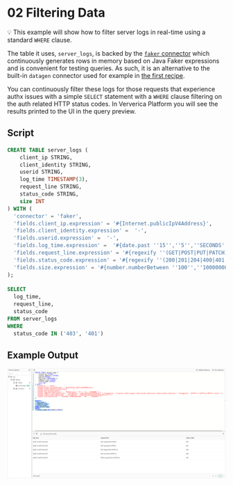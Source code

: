 # 02 Filtering Data

:bulb: This example will show how to filter server logs in real-time using a standard `WHERE` clause.

The table it uses, `server_logs`,  is backed by the [`faker` connector](https://github.com/knaufk/flink-faker) which continuously generates rows in memory based on Java Faker expressions and is convenient for testing queries. 
As such, it is an alternative to the built-in `datagen` connector used for example in [the first recipe](recipes/01/01_create_table.md).

You can continuously filter these logs for those requests that experience authx issues with a simple `SELECT` statement with a `WHERE` clause filtering on the auth related HTTP status codes. 
In Ververica Platform you  will see the results printed to the UI in the query preview.

## Script

```sql
CREATE TABLE server_logs ( 
    client_ip STRING,
    client_identity STRING, 
    userid STRING, 
    log_time TIMESTAMP(3),
    request_line STRING, 
    status_code STRING, 
    size INT
) WITH (
  'connector' = 'faker', 
  'fields.client_ip.expression' = '#{Internet.publicIpV4Address}',
  'fields.client_identity.expression' =  '-',
  'fields.userid.expression' =  '-',
  'fields.log_time.expression' =  '#{date.past ''15'',''5'',''SECONDS''}',
  'fields.request_line.expression' = '#{regexify ''(GET|POST|PUT|PATCH){1}''} #{regexify ''(/search\.html|/login\.html|/prod\.html|cart\.html|/order\.html){1}''} #{regexify ''(HTTP/1\.1|HTTP/2|/HTTP/1\.0){1}''}',
  'fields.status_code.expression' = '#{regexify ''(200|201|204|400|401|403|301){1}''}',
  'fields.size.expression' = '#{number.numberBetween ''100'',''10000000''}'
);

SELECT 
  log_time, 
  request_line,
  status_code 
FROM server_logs
WHERE
  status_code IN ('403', '401')
```

## Example Output

![Screenshot](02_where.png)
